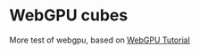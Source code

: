 # WebGPU cubes

More test of webgpu, based on [WebGPU Tutorial](https://www.youtube.com/playlist?list=PLVHfUzm5DIVCZxjmaZsBXEXoohzSqeCnV)